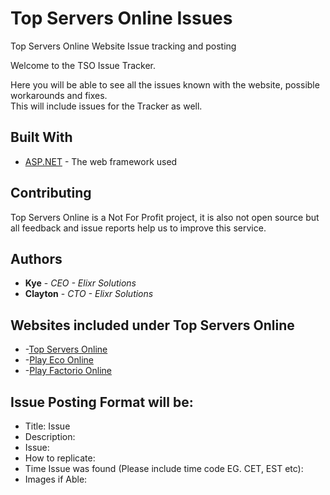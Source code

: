 # Top Servers Online Issues

Top Servers Online Website Issue tracking and posting

Welcome to the TSO Issue Tracker.

Here you will be able to see all the issues known with the website, possible workarounds and fixes.<br>
This will include issues for the Tracker as well.

## Built With

* [ASP.NET](https://dotnet.microsoft.com/apps/aspnet/) - The web framework used

## Contributing

Top Servers Online is a Not For Profit project, it is also not open source but all feedback and issue reports help us to improve this service.

## Authors

* **Kye** - *CEO - Elixr Solutions*
* **Clayton** - *CTO - Elixr Solutions*

## Websites included under Top Servers Online


* -[Top Servers Online](https://topservers.online)<br>
* -[Play Eco Online](https://playeco.online)<br>
* -[Play Factorio Online](https://playfactorio.online)

## Issue Posting Format will be:

* Title: Issue<br>
* Description:<br>
* Issue:<br>
* How to replicate:<br>
* Time Issue was found (Please include time code EG. CET, EST etc):<br>
* Images if Able:
